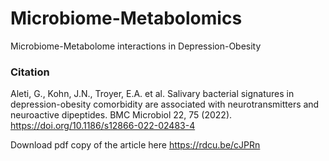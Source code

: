 # Microbiome-Metabolomics
Microbiome-Metabolome interactions in Depression-Obesity

### Citation
Aleti, G., Kohn, J.N., Troyer, E.A. et al. Salivary bacterial signatures in depression-obesity comorbidity are associated with neurotransmitters and neuroactive dipeptides. BMC Microbiol 22, 75 (2022). https://doi.org/10.1186/s12866-022-02483-4

Download pdf copy of the article here https://rdcu.be/cJPRn

